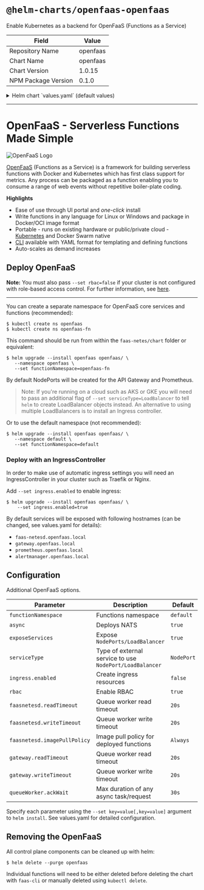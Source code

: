 # `@helm-charts/openfaas-openfaas`

Enable Kubernetes as a backend for OpenFaaS (Functions as a Service)

| Field               | Value    |
| ------------------- | -------- |
| Repository Name     | openfaas |
| Chart Name          | openfaas |
| Chart Version       | 1.0.15   |
| NPM Package Version | 0.1.0    |

<details>

<summary>Helm chart `values.yaml` (default values)</summary>

```yaml
functionNamespace:

async: true

exposeServices: true
serviceType: NodePort
rbac: true

faasnetesd:
  readTimeout: '20s'
  writeTimeout: '20s'

gateway:
  readTimeout: '20s'
  writeTimeout: '20s'

queueWorker:
  ackWait: '30s'

# images
images:
  controller: functions/faas-netesd:0.5.1
  gateway: functions/gateway:0.8.0
  prometheus: prom/prometheus:v2.2.0
  alertmanager: prom/alertmanager:v0.15.0-rc.0
  nats: nats-streaming:0.6.0
  queueWorker: functions/queue-worker:0.4.3

# ingress configuration
ingress:
  enabled: false
  # Used to create Ingress record (should be used with exposeServices: false).
  hosts:
    - host: faas-netesd.openfaas.local
      serviceName: faas-netesd
      servicePort: 8080
      path: /
    - host: gateway.openfaas.local
      serviceName: gateway
      servicePort: 8080
      path: /
    - host: prometheus.openfaas.local
      serviceName: prometheus
      servicePort: 9090
      path: /
    - host: alertmanager.openfaas.local
      serviceName: alertmanager
      servicePort: 9093
      path: /
  annotations:
    kubernetes.io/ingress.class: nginx
  tls:
    # Secrets must be manually created in the namespace.
```

</details>

---

# OpenFaaS - Serverless Functions Made Simple

![OpenFaaS Logo](https://blog.alexellis.io/content/images/2017/08/faas_side.png)

[OpenFaaS](https://github.com/openfaas/faas) (Functions as a Service) is a framework for building serverless functions with Docker and Kubernetes which has first class support for metrics. Any process can be packaged as a function enabling you to consume a range of web events without repetitive boiler-plate coding.

**Highlights**

- Ease of use through UI portal and _one-click_ install
- Write functions in any language for Linux or Windows and package in Docker/OCI image format
- Portable - runs on existing hardware or public/private cloud - [Kubernetes](https://github.com/openfaas/faas-netes) and Docker Swarm native
- [CLI](http://github.com/openfaas/faas-cli) available with YAML format for templating and defining functions
- Auto-scales as demand increases

## Deploy OpenFaaS

**Note:** You must also pass `--set rbac=false` if your cluster is not configured with role-based access control. For further information, see [here](https://kubernetes.io/docs/admin/authorization/rbac/).

---

You can create a separate namespace for OpenFaaS core services and functions (recommended):

```
$ kubectl create ns openfaas
$ kubectl create ns openfaas-fn
```

This command should be run from within the `faas-netes/chart` folder or equivalent:

```
$ helm upgrade --install openfaas openfaas/ \
   --namespace openfaas \
   --set functionNamespace=openfaas-fn
```

By default NodePorts will be created for the API Gateway and Prometheus.

> Note: If you're running on a cloud such as AKS or GKE you will need to pass an additional flag of `--set serviceType=LoadBalancer` to tell `helm` to create LoadBalancer objects instead. An alternative to using multiple LoadBalancers is to install an Ingress controller.

Or to use the default namespace (not recommended):

```
$ helm upgrade --install openfaas openfaas/ \
   --namespace default \
   --set functionNamespace=default
```

### Deploy with an IngressController

In order to make use of automatic ingress settings you will need an IngressController in your cluster such as Traefik or Nginx.

Add `--set ingress.enabled` to enable ingress:

```
$ helm upgrade --install openfaas openfaas/ \
    --set ingress.enabled=true
```

By default services will be exposed with following hostnames (can be changed, see values.yaml for details):

- `faas-netesd.openfaas.local`
- `gateway.openfaas.local`
- `prometheus.openfaas.local`
- `alertmanager.openfaas.local`

## Configuration

Additional OpenFaaS options.

| Parameter                    | Description                                             | Default    |
| ---------------------------- | ------------------------------------------------------- | ---------- |
| `functionNamespace`          | Functions namespace                                     | `default`  |
| `async`                      | Deploys NATS                                            | `true`     |
| `exposeServices`             | Expose `NodePorts/LoadBalancer`                         | `true`     |
| `serviceType`                | Type of external service to use `NodePort/LoadBalancer` | `NodePort` |
| `ingress.enabled`            | Create ingress resources                                | `false`    |
| `rbac`                       | Enable RBAC                                             | `true`     |
| `faasnetesd.readTimeout`     | Queue worker read timeout                               | `20s`      |
| `faasnetesd.writeTimeout`    | Queue worker write timeout                              | `20s`      |
| `faasnetesd.imagePullPolicy` | Image pull policy for deployed functions                | `Always`   |
| `gateway.readTimeout`        | Queue worker read timeout                               | `20s`      |
| `gateway.writeTimeout`       | Queue worker write timeout                              | `20s`      |
| `queueWorker.ackWait`        | Max duration of any async task/request                  | `30s`      |

Specify each parameter using the `--set key=value[,key=value]` argument to `helm install`.
See values.yaml for detailed configuration.

## Removing the OpenFaaS

All control plane components can be cleaned up with helm:

```
$ helm delete --purge openfaas
```

Individual functions will need to be either deleted before deleting the chart with `faas-cli` or manually deleted using `kubectl delete`.
